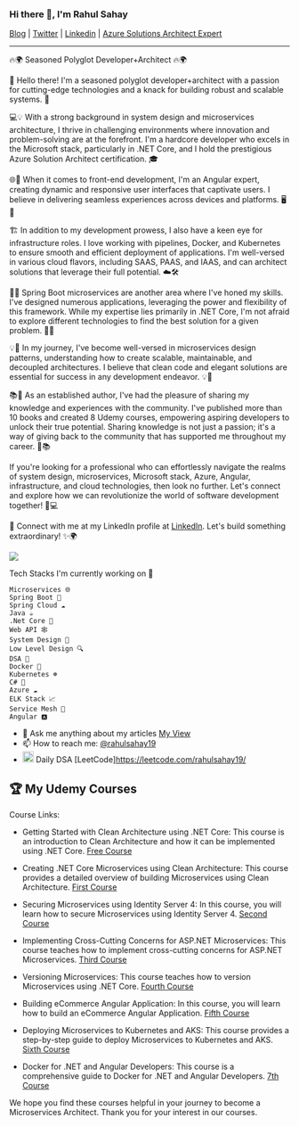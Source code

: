 ### Hi there 👋, I'm Rahul Sahay

[Blog](https://myview.rahulnivi.net) |
[Twitter](https://twitter.com/rahulsahay19) |
[Linkedin](https://www.linkedin.com/in/rahulsahay19) |
[Azure Solutions Architect Expert](https://www.youracclaim.com/badges/3a83125b-8ed1-46b7-9e03-d584a960c5be/embedded) 

---
🔥🌍 Seasoned Polyglot Developer+Architect 🔥🌍

👋 Hello there! I'm a seasoned polyglot developer+architect with a passion for cutting-edge technologies and a knack for building robust and scalable systems. 🚀

💻💡 With a strong background in system design and microservices architecture, I thrive in challenging environments where innovation and problem-solving are at the forefront. I'm a hardcore developer who excels in the Microsoft stack, particularly in .NET Core, and I hold the prestigious Azure Solution Architect certification. 🎓

🌐🏢 When it comes to front-end development, I'm an Angular expert, creating dynamic and responsive user interfaces that captivate users. I believe in delivering seamless experiences across devices and platforms. 🖥️📱

🏗️ In addition to my development prowess, I also have a keen eye for infrastructure roles. I love working with pipelines, Docker, and Kubernetes to ensure smooth and efficient deployment of applications. I'm well-versed in various cloud flavors, including SAAS, PAAS, and IAAS, and can architect solutions that leverage their full potential. ☁️🛠️

🌱🔧 Spring Boot microservices are another area where I've honed my skills. I've designed numerous applications, leveraging the power and flexibility of this framework. While my expertise lies primarily in .NET Core, I'm not afraid to explore different technologies to find the best solution for a given problem. 🌱🔧

💡💼 In my journey, I've become well-versed in microservices design patterns, understanding how to create scalable, maintainable, and decoupled architectures. I believe that clean code and elegant solutions are essential for success in any development endeavor. 💡💼

📚🎥 As an established author, I've had the pleasure of sharing my knowledge and experiences with the community. I've published more than 10 books and created 8 Udemy courses, empowering aspiring developers to unlock their true potential. Sharing knowledge is not just a passion; it's a way of giving back to the community that has supported me throughout my career. 🌟📚

If you're looking for a professional who can effortlessly navigate the realms of system design, microservices, Microsoft stack, Azure, Angular, infrastructure, and cloud technologies, then look no further. Let's connect and explore how we can revolutionize the world of software development together! 🚀💻

📧 Connect with me at my LinkedIn profile at [LinkedIn](https://www.linkedin.com/in/rahulsahay19/). Let's build something extraordinary! ✨🌍


![](https://komarev.com/ghpvc/?username=rahulsahay19&label=PROFILE+VIEWS)

Tech Stacks I'm currently working on 🔭

    Microservices 🌐
    Spring Boot 🌸
    Spring Cloud ☁️
    Java ☕️
    .Net Core 🎯
    Web API 🕸️
    System Design 📐
    Low Level Design 🔍
    DSA 🔬
    Docker 🐳
    Kubernetes ☸️
    C# 🌟
    Azure ☁️
    ELK Stack 📈
    Service Mesh 🔗
    Angular 🅰️
    
- 💬 Ask me anything about my articles [My View](https://myview.rahulnivi.net/)
- 📫 How to reach me: [@rahulsahay19](https://twitter.com/rahulsahay19)
- <code><img height="20" src="https://user-images.githubusercontent.com/3886381/172099124-a7596c54-798b-4bf4-af82-054a8a847c0b.png"></code>
  Daily DSA [LeetCode]https://leetcode.com/rahulsahay19/

## :trophy: My Udemy Courses
Course Links:

- Getting Started with Clean Architecture using .NET Core: This course is an introduction to Clean Architecture and how it can be implemented using .NET Core. [Free Course](https://www.udemy.com/course/getting-started-with-clean-architecture-using-net-core/)

- Creating .NET Core Microservices using Clean Architecture: This course provides a detailed overview of building Microservices using Clean Architecture. [First Course](https://www.udemy.com/course/creating-net-core-microservices-using-clean-architecture/?couponCode=F5B7693C51A1F32EE5DF)

- Securing Microservices using Identity Server 4: In this course, you will learn how to secure Microservices using Identity Server 4. [Second Course](https://www.udemy.com/course/securing-microservices-using-identity-server-4/?couponCode=26506A5A81641F94B408)

- Implementing Cross-Cutting Concerns for ASP.NET Microservices: This course teaches how to implement cross-cutting concerns for ASP.NET Microservices. [Third Course](https://www.udemy.com/course/implementing-cross-cutting-concerns-for-aspnet-microservice/?couponCode=8BC0558051CCA0B15B5F)

- Versioning Microservices: This course teaches how to version Microservices using .NET Core. [Fourth Course](https://www.udemy.com/course/versioning-microservices/?couponCode=8BC0558051CCA0B15B5F)

- Building eCommerce Angular Application: In this course, you will learn how to build an eCommerce Angular Application. [Fifth Course](https://www.udemy.com/course/building-ecommerce-angular-application/?couponCode=6BB7F1022C40D1A30F5C)

- Deploying Microservices to Kubernetes and AKS: This course provides a step-by-step guide to deploy Microservices to Kubernetes and AKS. [Sixth Course](https://www.udemy.com/course/deploying-microservices-to-kubernetes-and-aks/?couponCode=7EC60FBABC906EEA3E51)

- Docker for .NET and Angular Developers: This course is a comprehensive guide to Docker for .NET and Angular Developers. [7th Course](https://www.udemy.com/course/docker-for-net-and-angular-developers/?couponCode=28DDD6110A094C1AB6C3)



We hope you find these courses helpful in your journey to become a Microservices Architect. Thank you for your interest in our courses.



   

    

    

    

    


